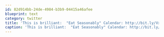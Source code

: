 ```yaml
---
id: 82d914bb-24de-4984-b3b9-04415a46afee
blueprint: text
category: twitter
title: 'This is brilliant:  "Eat Seasonably" Calendar: http://bit.ly/VxZUL'
caption: 'This is brilliant:  "Eat Seasonably" Calendar: http://bit.ly/VxZUL'
---
```

